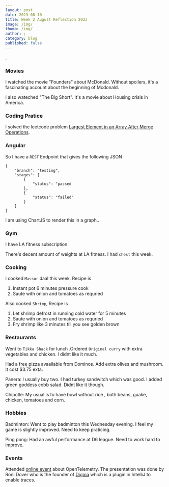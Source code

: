 ```yaml
---
layout: post
date: 2023-08-10
title: Week 2 August Reflection 2023
image: /img/
thumb: /img/
author: ;
category: blog
published: false
---
```


.<!-- truncate_here -->


### Movies

I watched the movie "Founders" about McDonald. Without spoilers, it's a fascinating account about the beginning of Mcdonald. 

I also wateched "The Big Short". It's a movie about Housing crisis in America.

###  Coding Pratice

I solved the leetcode problem [Largest Element in an Array After Merge Operations](https://leetcode.com/problems/largest-element-in-an-array-after-merge-operations/).



### Angular

So I have a `REST` Endpoint that gives the following JSON

```
{
    "branch": "testing",
    "stages": [
        {
            "status": "passed
        },
        {
            "status": "failed"
        }
    ]
}
```

I am using ChartJS to render this in a graph..


### Gym 

I have LA fitness subscription. 

There's decent amount of weights at LA fitness. I had `chest` this week.

### Cooking

I cooked `Massor` daal this week. Recipe is 

1. Instant pot 6 minutes pressure cook
2. Saute with onion and tomatoes as requried

Also cooked `Shrimp`, Recipe is 

1. Let shrimp defrost in running cold water for 5 minutes
2. Saute with onion and tomatoes as requried
3. Fry shrimp like 3 minutes till you see golden brown

### Restaurants

Went to `Tikka Shack` for lunch .Ordered `Original curry` with extra vegetables and chicken. I didnt like it much.

Had a free pizza avaailable from Dominos. Add extra olives and mushroom. It cost $3.75 exta.

Panera: I usually buy two. I had turkey sandwitch which was good. I added green goddess cobb salad. Didnt like it though.

Chipotle: My usual is to have bowl without rice , both beans, guake, chicken, tomatoes and corn.

### Hobbies

Badminton: Went to play badminton this Wednesday evening. I feel my game is slightly improved. Need to keep praticing.

Ping pong: Had an awful performance at D6 league. Need to work hard to improve.

### Events

Attended [online event](https://www.meetup.com/sfjava/events/295017349/) about OpenTelemetry. The presentation was done by Roni Dover who is the founder of [Digma](https://digma.ai/) which is a plugin in IntelliJ to enable traces.